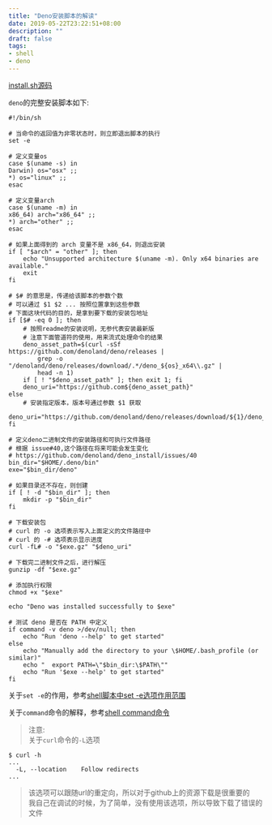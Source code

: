 ```yaml
---
title: "Deno安装脚本的解读"
date: 2019-05-22T23:22:51+08:00
description: ""
draft: false
tags:
- shell
- deno
---
```


[install.sh源码](https://github.com/denoland/deno_install/blob/master/install.sh)


`deno`的完整安装脚本如下:
```shell
#!/bin/sh

# 当命令的返回值为非零状态时，则立即退出脚本的执行
set -e

# 定义变量os
case $(uname -s) in
Darwin) os="osx" ;;
*) os="linux" ;;
esac

# 定义变量arch
case $(uname -m) in
x86_64) arch="x86_64" ;;
*) arch="other" ;;
esac

# 如果上面得到的 arch 变量不是 x86_64，则退出安装
if [ "$arch" = "other" ]; then
    echo "Unsupported architecture $(uname -m). Only x64 binaries are available."
    exit
fi

# $# 的意思是，传递给该脚本的参数个数
# 可以通过 $1 $2 ... 按照位置拿到这些参数
# 下面这块代码的目的，是拿到要下载的安装包地址
if [$# -eq 0 ]; then
    # 按照readme的安装说明，无参代表安装最新版
    # 注意下面管道符的使用，用来流式处理命令的结果
    deno_asset_path=$(curl -sSf https://github.com/denoland/deno/releases |
        grep -o "/denoland/deno/releases/download/.*/deno_${os}_x64\\.gz" |
        head -n 1)
    if [ ! "$deno_asset_path" ]; then exit 1; fi
    deno_uri="https://github.com${deno_asset_path}"
else
    # 安装指定版本，版本号通过参数 $1 获取
    deno_uri="https://github.com/denoland/deno/releases/download/${1}/deno_${os}_x64.gz"
fi

# 定义deno二进制文件的安装路径和可执行文件路径
# 根据 issue#40,这个路径在将来可能会发生变化
# https://github.com/denoland/deno_install/issues/40
bin_dir="$HOME/.deno/bin"
exe="$bin_dir/deno"

# 如果目录还不存在，则创建
if [ ! -d "$bin_dir" ]; then
    mkdir -p "$bin_dir"
fi

# 下载安装包
# curl 的 -o 选项表示写入上面定义的文件路径中
# curl 的 -# 选项表示显示进度
curl -fL# -o "$exe.gz" "$deno_uri"

# 下载完二进制文件之后，进行解压
gunzip -df "$exe.gz"

# 添加执行权限
chmod +x "$exe"

echo "Deno was installed successfully to $exe"

# 测试 deno 是否在 PATH 中定义
if command -v deno >/dev/null; then
    echo "Run 'deno --help' to get started"
else
    echo "Manually add the directory to your \$HOME/.bash_profile (or similar)"
    echo "  export PATH=\"$bin_dir:\$PATH\""
    echo "Run '$exe --help' to get started"
fi

```

关于`set -e`的作用，参考[shell脚本中set -e选项作用范围](https://blog.csdn.net/fc34235/article/details/76598448)

关于`command`命令的解释，参考[shell command命令](https://blog.csdn.net/fickyou/article/details/72911217)

> 注意: <br>
> 关于`curl`命令的`-L`选项<br>
```shell
$ curl -h
...
  -L, --location    Follow redirects
...
```
> 该选项可以跟随url的重定向，所以对于github上的资源下载是很重要的<br>
> 我自己在调试的时候，为了简单，没有使用该选项，所以导致下载了错误的文件<br>
